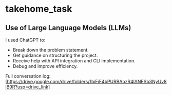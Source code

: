 # takehome_task
## Use of Large Language Models (LLMs)
I used ChatGPT to:
- Break down the problem statement.
- Get guidance on structuring the project.
- Receive help with API integration and CLI implementation.
- Debug and improve efficiency.

Full conversation log: [https://drive.google.com/drive/folders/1biEiF4bPURBAozR4lANESb3NyUv8lB9R?usp=drive_link]

